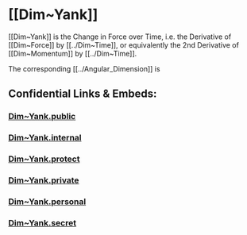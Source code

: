 
# [[Dim~Yank]] 

[[Dim~Yank]] is the Change in Force over Time, 
i.e. the Derivative of [[Dim~Force]] by [[../Dim~Time]], 
or equivalently the 2nd Derivative of [[Dim~Momentum]] by [[../Dim~Time]]. 

The corresponding [[../Angular_Dimension]] is 


## Confidential Links & Embeds: 

### [Dim~Yank.public](/_public\Dimension\Linear_Dimension/Dim~Yank.public.md) 

### [Dim~Yank.internal](/_internal\Dimension\Linear_Dimension/Dim~Yank.internal.md) 

### [Dim~Yank.protect](/_protect\Dimension\Linear_Dimension/Dim~Yank.protect.md) 

### [Dim~Yank.private](/_private\Dimension\Linear_Dimension/Dim~Yank.private.md) 

### [Dim~Yank.personal](/_personal\Dimension\Linear_Dimension/Dim~Yank.personal.md) 

### [Dim~Yank.secret](/_secret\Dimension\Linear_Dimension/Dim~Yank.secret.md)

